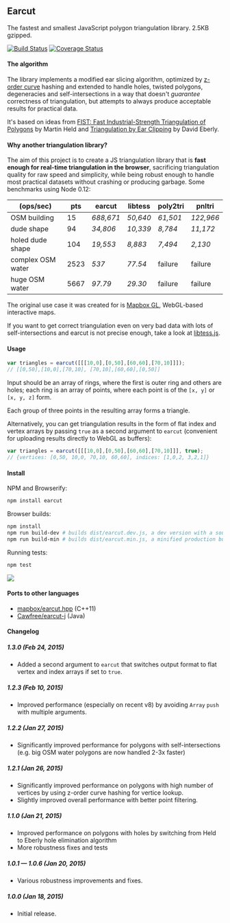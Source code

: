 ## Earcut

The fastest and smallest JavaScript polygon triangulation library. 2.5KB gzipped.

[![Build Status](https://travis-ci.org/mapbox/earcut.svg?branch=master)](https://travis-ci.org/mapbox/earcut)
[![Coverage Status](https://coveralls.io/repos/mapbox/earcut/badge.svg?branch=master)](https://coveralls.io/r/mapbox/earcut?branch=master)

#### The algorithm

The library implements a modified ear slicing algorithm,
optimized by [z-order curve](http://en.wikipedia.org/wiki/Z-order_curve) hashing
and extended to handle holes, twisted polygons, degeneracies and self-intersections
in a way that doesn't _guarantee_ correctness of triangulation,
but attempts to always produce acceptable results for practical data.

It's based on ideas from
[FIST: Fast Industrial-Strength Triangulation of Polygons](http://www.cosy.sbg.ac.at/~held/projects/triang/triang.html) by Martin Held
and [Triangulation by Ear Clipping](http://www.geometrictools.com/Documentation/TriangulationByEarClipping.pdf) by David Eberly.

#### Why another triangulation library?

The aim of this project is to create a JS triangulation library
that is **fast enough for real-time triangulation in the browser**,
sacrificing triangulation quality for raw speed and simplicity,
while being robust enough to handle most practical datasets without crashing or producing garbage.
Some benchmarks using Node 0.12:

(ops/sec)         | pts  | earcut    | libtess  | poly2tri | pnltri
------------------| ---- | --------- | -------- | -------- | ---------
OSM building      | 15   | _688,671_ | _50,640_ | _61,501_ | _122,966_
dude shape        | 94   | _34,806_  | _10,339_ | _8,784_  | _11,172_
holed dude shape  | 104  | _19,553_  | _8,883_  | _7,494_  | _2,130_
complex OSM water | 2523 | _537_     | _77.54_  | failure  | failure
huge OSM water    | 5667 | _97.79_   | _29.30_  | failure  | failure

The original use case it was created for is [Mapbox GL](https://www.mapbox.com/mapbox-gl), WebGL-based interactive maps.

If you want to get correct triangulation even on very bad data with lots of self-intersections
and earcut is not precise enough, take a look at [libtess.js](https://github.com/brendankenny/libtess.js).

#### Usage

```js
var triangles = earcut([[[10,0],[0,50],[60,60],[70,10]]]);
// [[0,50],[10,0],[70,10], [70,10],[60,60],[0,50]]
```

Input should be an array of rings, where the first is outer ring and others are holes;
each ring is an array of points, where each point is of the `[x, y]` or `[x, y, z]` form.

Each group of three points in the resulting array forms a triangle.

Alternatively, you can get triangulation results in the form of flat index and vertex arrays
by passing `true` as a second argument to `earcut`
(convenient for uploading results directly to WebGL as buffers):

```js
var triangles = earcut([[[10,0],[0,50],[60,60],[70,10]]], true);
// {vertices: [0,50, 10,0, 70,10, 60,60], indices: [1,0,2, 3,2,1]}
```

#### Install

NPM and Browserify:

```bash
npm install earcut
```

Browser builds:

```bash
npm install
npm run build-dev # builds dist/earcut.dev.js, a dev version with a source map
npm run build-min # builds dist/earcut.min.js, a minified production build
```

Running tests:

```bash
npm test
```

![](https://cloud.githubusercontent.com/assets/25395/5778431/e8ec0c10-9da3-11e4-8d4e-a2ced6a7d2b7.png)

#### Ports to other languages

- [mapbox/earcut.hpp](https://github.com/mapbox/earcut.hpp) (C++11)
- [Cawfree/earcut-j](https://github.com/Cawfree/earcut-j) (Java)

#### Changelog

##### 1.3.0 (Feb 24, 2015)

- Added a second argument to `earcut` that switches output format to flat vertex and index arrays if set to `true`.

##### 1.2.3 (Feb 10, 2015)

- Improved performance (especially on recent v8) by avoiding `Array` `push` with multiple arguments.

##### 1.2.2 (Jan 27, 2015)

- Significantly improved performance for polygons with self-intersections
  (e.g. big OSM water polygons are now handled 2-3x faster)

##### 1.2.1 (Jan 26, 2015)

- Significantly improved performance on polygons with high number of vertices
  by using z-order curve hashing for vertice lookup.
- Slightly improved overall performance with better point filtering.

##### 1.1.0 (Jan 21, 2015)

- Improved performance on polygons with holes by switching from Held to Eberly hole elimination algorithm
- More robustness fixes and tests

##### 1.0.1 &mdash; 1.0.6 (Jan 20, 2015)

- Various robustness improvements and fixes.

##### 1.0.0 (Jan 18, 2015)

- Initial release.
